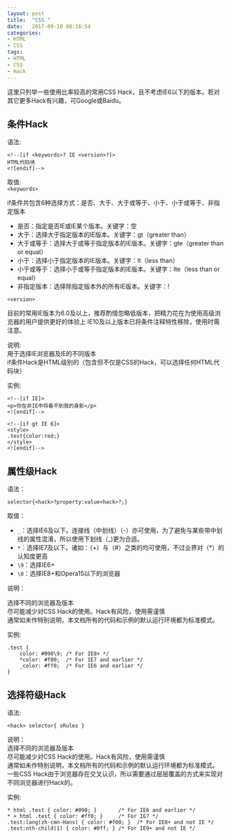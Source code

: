 ```yaml
---
layout: post
title:  "CSS "
date:   2017-09-10 08:16:54
categories:
- HTML
- CSS
tags:
- HTML
- CSS
- Hack
---
```




这里只列举一些使用比率较高的常用CSS Hack，且不考虑IE6以下的版本。若对其它更多Hack有兴趣，可Google或Baidu。





## 条件Hack

语法:   

```
<!--[if <keywords>? IE <version>?]>
HTML代码块
<![endif]-->
```

取值:    
`<keywords>`

if条件共包含6种选择方式：是否、大于、大于或等于、小于、小于或等于、非指定版本

- 是否：指定是否IE或IE某个版本。关键字：空
- 大于：选择大于指定版本的IE版本。关键字：gt（greater than）
- 大于或等于：选择大于或等于指定版本的IE版本。关键字：gte（greater than or equal）
- 小于：选择小于指定版本的IE版本。关键字：lt（less than）
- 小于或等于：选择小于或等于指定版本的IE版本。关键字：lte（less than or equal）
- 非指定版本：选择除指定版本外的所有IE版本。关键字：!

`<version>`

目前的常用IE版本为6.0及以上，推荐酌情忽略低版本，把精力花在为使用高级浏览器的用户提供更好的体验上
IE10及以上版本已将条件注释特性移除，使用时需注意。

说明:    
用于选择IE浏览器及IE的不同版本   
if条件Hack是HTML级别的（包含但不仅是CSS的Hack，可以选择任何HTML代码块）  

实例:    

```
<!--[if IE]>
<p>你在非IE中将看不到我的身影</p>
<![endif]-->
```

```
<!--[if gt IE 6]>
<style>
.test{color:red;}
</style>
<![endif]-->
```

## 属性级Hack

语法：

`selector{<hack>?property:value<hack>?;}`

取值：

- `_`：选择IE6及以下。连接线（中划线）（-）亦可使用，为了避免与某些带中划线的属性混淆，所以使用下划线（_)更为合适。
- `*`：选择IE7及以下。诸如：（+）与（#）之类的均可使用，不过业界对（*）的认知度更高
- `\9`：选择IE6+
- `\0`：选择IE8+和Opera15以下的浏览器

说明：

选择不同的浏览器及版本   
尽可能减少对CSS Hack的使用。Hack有风险，使用需谨慎   
通常如未作特别说明，本文档所有的代码和示例的默认运行环境都为标准模式。  

实例:

```
.test {
	color: #090\9; /* For IE8+ */
	*color: #f00;  /* For IE7 and earlier */
	_color: #ff0;  /* For IE6 and earlier */
}
```

## 选择符级Hack

语法:

`<hack> selector{ sRules }`

说明：  
选择不同的浏览器及版本  
尽可能减少对CSS Hack的使用。Hack有风险，使用需谨慎  
通常如未作特别说明，本文档所有的代码和示例的默认运行环境都为标准模式。  
一些CSS Hack由于浏览器存在交叉认识，所以需要通过层层覆盖的方式来实现对不同浏览器进行Hack的。  

实例:

```
* html .test { color: #090; }       /* For IE6 and earlier */
* + html .test { color: #ff0; }     /* For IE7 */
.test:lang(zh-cmn-Hans) { color: #f00; }  /* For IE8+ and not IE */
.test:nth-child(1) { color: #0ff; } /* For IE9+ and not IE */
```
